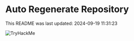 # Auto Regenerate Repository

This README was last updated: 2024-09-19 11:31:23

 ![TryHackMe](https://tryhackme.com/badge/533634)